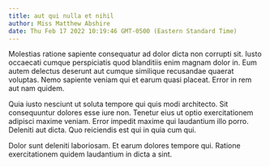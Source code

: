 ```yaml
---
title: aut qui nulla et nihil
author: Miss Matthew Abshire
date: Thu Feb 17 2022 10:19:46 GMT-0500 (Eastern Standard Time)
---
```

Molestias ratione sapiente consequatur ad dolor dicta non corrupti sit. Iusto occaecati cumque perspiciatis quod blanditiis enim magnam dolor in. Eum autem delectus deserunt aut cumque similique recusandae quaerat voluptas. Nemo sapiente veniam qui et earum quasi placeat. Error in rem aut nam quidem.

 Quia iusto nesciunt ut soluta tempore qui quis modi architecto. Sit consequuntur dolores esse iure non. Tenetur eius ut optio exercitationem adipisci maxime veniam. Error impedit maxime qui laudantium illo porro. Deleniti aut dicta. Quo reiciendis est qui in quia cum qui.

 Dolor sunt deleniti laboriosam. Et earum dolores tempore qui. Ratione exercitationem quidem laudantium in dicta a sint.